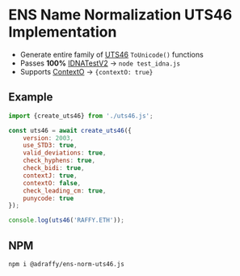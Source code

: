 # ENS Name Normalization UTS46 Implementation

* Generate entire family of [UTS46](https://unicode.org/reports/tr46/) `ToUnicode()` functions
* Passes **100%** [IDNATestV2](https://unicode.org/reports/tr46/#Conformance_Testing) &rarr; `node test_idna.js`
* Supports [ContextO](https://datatracker.ietf.org/doc/html/rfc5892#appendix-A) &rarr; `{contextO: true}`

## Example

```Javascript
import {create_uts46} from './uts46.js';

const uts46 = await create_uts46({
    version: 2003, 
    use_STD3: true,
    valid_deviations: true,
    check_hyphens: true,
    check_bidi: true,
    contextJ: true,
    contextO: false,
    check_leading_cm: true,
    punycode: true
});

console.log(uts46('RAFFY.ETH'));
```

## NPM
```
npm i @adraffy/ens-norm-uts46.js
```